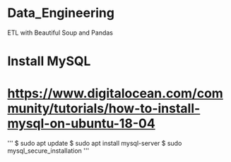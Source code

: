 # Data_Engineering
ETL with Beautiful Soup and Pandas

# Install MySQL 
# https://www.digitalocean.com/community/tutorials/how-to-install-mysql-on-ubuntu-18-04

'''
$ sudo apt update
$ sudo apt install mysql-server
$ sudo mysql_secure_installation
'''
